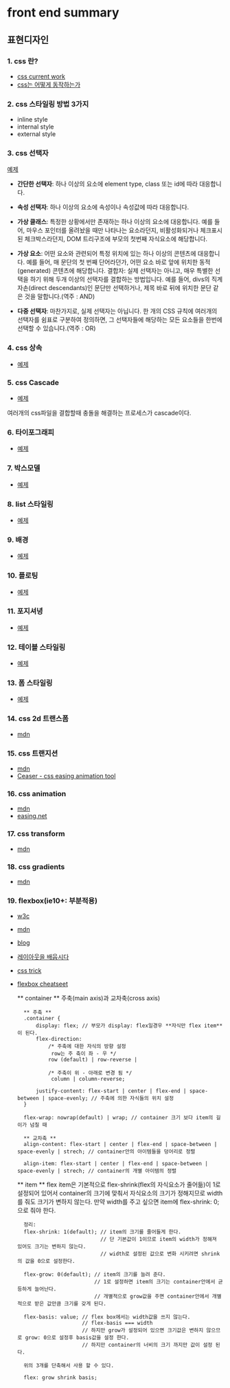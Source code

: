 # front end summary

## 표현디자인

### 1. css 란?
- [css current work](https://www.w3.org/Style/CSS/current-work)
- [css는 어떻게 동작하는가](https://developer.mozilla.org/ko/docs/Learn/CSS/Introduction_to_CSS/How_CSS_works)

### 2. css 스타일링 방법 3가지
- inline style
- internal style
- external style

### 3. css 선택자

[예제](https://github.com/fireworks80/fron-end-start-summary/blob/master/visual/exam/css-selectors.zip)

- **간단한 선택자**: 하나 이상의 요소에 element type, class 또는 id에 따라 대응합니다.

- **속성 선택자**: 하나 이상의 요소에 속성이나 속성값에 따라 대응합니다.
 
- **가상 클래스**: 특정한 상황에서만 존재하는 하나 이상의 요소에 대응합니다. 
            예를 들어, 마우스 포인터를 올려놨을 때만 나타나는 요소라던지, 비활성화되거나 체크표시된 체크박스라던지, DOM 트리구조에 부모의 첫번째 자식요소에 해당합니다.

- **가상 요소**: 어떤 요소와 관련되어 특정 위치에 있는 하나 이상의 콘텐츠에 대응합니다. 
           예를 들어, 매 문단의 첫 번째 단어라던가, 어떤 요소 바로 앞에 위치한 동적(generated) 콘텐츠에 해당합니다.
           결합자: 실제 선택자는 아니고, 매우 특별한 선택을 하기 위해 두개 이상의 선택자를 결합하는 방법입니다. 
           예를 들어, divs의 직계 자손(direct descendants)인 문단만 선택하거나, 제목 바로 뒤에 위치한 문단 같은 것을 말합니다.(역주 : AND)

- **다중 선택자**: 마찬가지로, 실제 선택자는 아닙니다. 한 개의 CSS 규칙에 여러개의 선택자를 쉼표로 구분하여
            정의하면, 그 선택자들에 해당하는 모든 요소들을 한번에 선택할 수 있습니다.(역주 : OR)

### 4. css 상속

- [예제](https://github.com/fireworks80/fron-end-start-summary/blob/master/visual/exam/css-inheritance.zip)

### 5. css Cascade

- [예제](https://github.com/fireworks80/fron-end-start-summary/blob/master/visual/exam/css-cascade.zip)

여러개의 css파일을 결합할때 충돌을 해결하는 프로세스가 cascade이다.

### 6. 타이포그래피

- [예제](https://github.com/fireworks80/fron-end-start-summary/blob/master/visual/exam/css-typography.zip)

### 7. 박스모델

- [예제](https://github.com/fireworks80/fron-end-start-summary/blob/master/visual/exam/css-box-model.zip)

### 8. list 스타일링

- [예제](https://github.com/fireworks80/fron-end-start-summary/blob/master/visual/exam/css-list-styling.zip)

### 9. 배경

- [예제](https://github.com/fireworks80/fron-end-start-summary/blob/master/visual/exam/css-backgrounds.zip)

### 10. 플로팅

- [예제](https://github.com/fireworks80/fron-end-start-summary/blob/master/visual/exam/css-layout-floating.zip)

### 11. 포지셔녕

- [예제](https://github.com/fireworks80/fron-end-start-summary/blob/master/visual/exam/css-layout-positioning.zip)

### 12. 테이블 스타일링

- [예제](https://github.com/fireworks80/fron-end-start-summary/blob/master/visual/exam/css-table-styling.zip)

### 13. 폼 스타일링

- [예제](https://github.com/fireworks80/fron-end-start-summary/blob/master/visual/exam/css-form-styling.zip)

### 14. css 2d 트랜스폼

- [mdn](https://developer.mozilla.org/ko/docs/Web/CSS/transform)

### 15. css 트랜지션

- [mdn](https://developer.mozilla.org/ko/docs/Web/CSS/transition)
- [Ceaser - css easing animation tool](https://matthewlein.com/tools/ceaser)

### 16. css animation

- [mdn](https://developer.mozilla.org/ko/docs/Web/CSS/animation)
- [easing.net](http://easings.net/ko)

### 17. css transform

- [mdn](https://developer.mozilla.org/ko/docs/Web/CSS/CSS_Transforms)

### 18. css gradients

- [mdn](https://developer.mozilla.org/ko/docs/Web/CSS/CSS_Images/Using_CSS_gradients)

### 19. flexbox(ie10+: 부분적용)

- [w3c](https://www.w3.org/TR/css-flexbox-1/)
- [mdn](https://developer.mozilla.org/ko/docs/Web/CSS/CSS_Flexible_Box_Layout/Flexbox%EC%9D%98_%EA%B8%B0%EB%B3%B8_%EA%B0%9C%EB%85%90)
- [blog](https://www.vobour.com/1-flexbox-%EC%9D%B4%ED%95%B4-%EB%8B%B9%EC%8B%A0%EC%9D%B4-%EC%95%8C%EC%95%84%EC%95%BC-%ED%95%A0-%EB%AA%A8%EB%93%A0-%EA%B2%83-understa)
- [레이아웃을 배웁시다](http://ko.learnlayout.com/flexbox.html)
- [css trick](https://css-tricks.com/snippets/css/a-guide-to-flexbox/)
- [flexbox cheatseet](https://yoksel.github.io/flex-cheatsheet/#order)
    
    ** container **
    주축(main axis)과 교차축(cross axis)
        
        ** 주축 **
        .container {
            display: flex; // 부모가 display: flex일경우 **자식만 flex item**이 된다.        
            flex-direction: 
                /* 주축에 대한 자식의 방향 설정
                 row는 주 축이 좌 - 우 */
                row (default) | row-reverse | 

                /* 주축이 위 - 아래로 변경 됨 */
                 column | column-reverse; 

            justify-content: flex-start | center | flex-end | space-between | space-evenly; // 주축에 의한 자식들의 위치 설정            
        }

        flex-wrap: nowrap(default) | wrap; // container 크기 보다 item의 길이가 넘칠 때 
    
        ** 교차축 **
        align-content: flex-start | center | flex-end | space-between | space-evenly | strech; // container안의 아이템들을 덩어리로 정렬
        
        align-item: flex-start | center | flex-end | space-between | space-evenly | strech; // container의 개별 아이템의 정렬

    ** item **
        flex item은 기본적으로 flex-shrink(flex의 자식요소가 줄어듦)이 1로 설정되어 있어서 container의 크기에 맞춰서 자식요소의 크기가 정해지므로 width를 줘도 크기가 변하지 않는다.
        만약 width를 주고 싶으면 item에 flex-shrink: 0;으로 줘야 한다.

        정리: 
        flex-shrink: 1(default); // item의 크기를 줄어들게 한다.
                                 // 단 기본값이 1이므로 item의 width가 정해져 있어도 크기는 변하지 않는다.
                                 // width로 설정된 값으로 변화 시키려면 shrink의 값을 0으로 설정한다.

        flex-grow: 0(default); // item의 크기를 늘려 준다.
                               // 1로 설정하면 item의 크기는 container안에서 균등하게 늘어난다.
                               // 개별적으로 grow값을 주면 container안에서 개별적으로 받은 값만큼 크기를 갖게 된다.

        flex-basis: value; // flex box에서는 width값을 쓰지 않는다.
                           // flex-basis === width
                           // 하지만 grow가 설정되어 있으면 크기값은 변하지 않으므로 grow: 0으로 설정후 basis값을 설정 한다.
                           // 하지만 container의 너비의 크기 까지만 값이 설정 된다.

        위의 3개를 단축해서 사용 할 수 있다.

        flex: grow shrink basis;